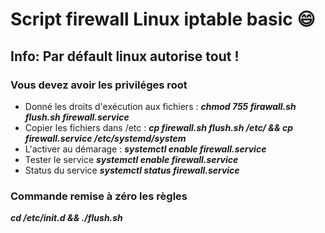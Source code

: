 # Script firewall Linux iptable basic :smile:

## Info: Par défault linux autorise tout !

### Vous devez avoir les priviléges root

- Donné les droits d'exécution aux fichiers : **_chmod 755 firawall.sh flush.sh firewall.service_**
- Copier les fichiers dans /etc : **_cp firewall.sh flush.sh /etc/ && cp firewall.service /etc/systemd/system_**
- L'activer au démarage : **_systemctl enable firewall.service_**
- Tester le service **_systemctl enable firewall.service_**
- Status du service **_systemctl status firewall.service_**

### Commande remise à zéro les règles
**_cd /etc/init.d && ./flush.sh_**
